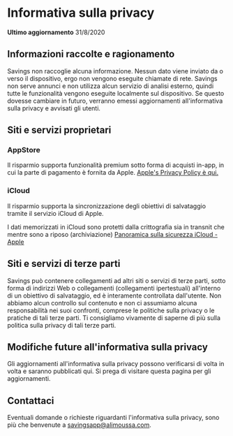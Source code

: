 # Informativa sulla privacy

**Ultimo aggiornamento**
31/8/2020

## Informazioni raccolte e ragionamento

Savings non raccoglie alcuna informazione. Nessun dato viene inviato da o verso il dispositivo, ergo non vengono eseguite chiamate di rete. Savings non serve annunci e non utilizza alcun servizio di analisi esterno, quindi tutte le funzionalità vengono eseguite localmente sul dispositivo. Se questo dovesse cambiare in futuro, verranno emessi aggiornamenti all'informativa sulla privacy e avvisati gli utenti.

## Siti e servizi proprietari

### AppStore

Il risparmio supporta funzionalità premium sotto forma di acquisti in-app, in cui la parte di pagamento è fornita da Apple.
[Apple's Privacy Policy è qui.](https://www.apple.com/legal/privacy/en-ww/)

### iCloud

Il risparmio supporta la sincronizzazione degli obiettivi di salvataggio tramite il servizio iCloud di Apple.

I dati memorizzati in iCloud sono protetti dalla crittografia sia in transnit che mentre sono a riposo (archiviazione)
[Panoramica sulla sicurezza iCloud - Apple](https://support.apple.com/en-us/HT202303)

## Siti e servizi di terze parti

Savings può contenere collegamenti ad altri siti o servizi di terze parti, sotto forma di indirizzi Web o collegamenti (collegamenti ipertestuali) all'interno di un obiettivo di salvataggio, ed è interamente controllata dall'utente. Non abbiamo alcun controllo sul contenuto e non ci assumiamo alcuna responsabilità nei suoi confronti, comprese le politiche sulla privacy o le pratiche di tali terze parti. Ti consigliamo vivamente di saperne di più sulla politica sulla privacy di tali terze parti.

## Modifiche future all'informativa sulla privacy

Gli aggiornamenti all'informativa sulla privacy possono verificarsi di volta in volta e saranno pubblicati qui. Si prega di visitare questa pagina per gli aggiornamenti.

## Contattaci

Eventuali domande o richieste riguardanti l'informativa sulla privacy, sono più che benvenute a 
[savingsapp@alimoussa.com](mailto:savingsapp@alimoussa.com).
